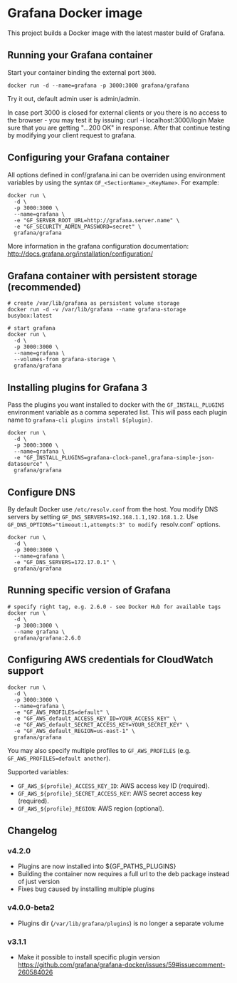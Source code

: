 # Grafana Docker image

This project builds a Docker image with the latest master build of Grafana.

## Running your Grafana container

Start your container binding the external port `3000`.

```
docker run -d --name=grafana -p 3000:3000 grafana/grafana
```

Try it out, default admin user is admin/admin.

In case port 3000 is closed for external clients or you there is no access 
to the browser - you may test it by issuing:
  curl -i localhost:3000/login
Make sure that you are getting "...200 OK" in response.
After that continue testing by modifying your client request to grafana.

## Configuring your Grafana container

All options defined in conf/grafana.ini can be overriden using environment
variables by using the syntax `GF_<SectionName>_<KeyName>`.
For example:

```
docker run \
  -d \
  -p 3000:3000 \
  --name=grafana \
  -e "GF_SERVER_ROOT_URL=http://grafana.server.name" \
  -e "GF_SECURITY_ADMIN_PASSWORD=secret" \
  grafana/grafana
```

More information in the grafana configuration documentation: http://docs.grafana.org/installation/configuration/

## Grafana container with persistent storage (recommended)

```
# create /var/lib/grafana as persistent volume storage
docker run -d -v /var/lib/grafana --name grafana-storage busybox:latest

# start grafana
docker run \
  -d \
  -p 3000:3000 \
  --name=grafana \
  --volumes-from grafana-storage \
  grafana/grafana
```

## Installing plugins for Grafana 3

Pass the plugins you want installed to docker with the `GF_INSTALL_PLUGINS` environment variable as a comma seperated list. This will pass each plugin name to `grafana-cli plugins install ${plugin}`.

```
docker run \
  -d \
  -p 3000:3000 \
  --name=grafana \
  -e "GF_INSTALL_PLUGINS=grafana-clock-panel,grafana-simple-json-datasource" \
  grafana/grafana
```

## Configure DNS

By default Docker use `/etc/resolv.conf` from the host. You modify DNS servers by setting `GF_DNS_SERVERS=192.168.1.1,192.168.1.2`. Use `GF_DNS_OPTIONS="timeout:1,attempts:3" to modify `resolv.conf` options.

```
docker run \
  -d \
  -p 3000:3000 \
  --name=grafana \
  -e "GF_DNS_SERVERS=172.17.0.1" \
  grafana/grafana
```

## Running specific version of Grafana

```
# specify right tag, e.g. 2.6.0 - see Docker Hub for available tags
docker run \
  -d \
  -p 3000:3000 \
  --name grafana \
  grafana/grafana:2.6.0
```

## Configuring AWS credentials for CloudWatch support

```
docker run \
  -d \
  -p 3000:3000 \
  --name=grafana \
  -e "GF_AWS_PROFILES=default" \
  -e "GF_AWS_default_ACCESS_KEY_ID=YOUR_ACCESS_KEY" \
  -e "GF_AWS_default_SECRET_ACCESS_KEY=YOUR_SECRET_KEY" \
  -e "GF_AWS_default_REGION=us-east-1" \
  grafana/grafana
```

You may also specify multiple profiles to `GF_AWS_PROFILES` (e.g.
`GF_AWS_PROFILES=default another`).

Supported variables:

- `GF_AWS_${profile}_ACCESS_KEY_ID`: AWS access key ID (required).
- `GF_AWS_${profile}_SECRET_ACCESS_KEY`: AWS secret access  key (required).
- `GF_AWS_${profile}_REGION`: AWS region (optional).

## Changelog

### v4.2.0
* Plugins are now installed into ${GF_PATHS_PLUGINS}
* Building the container now requires a full url to the deb package instead of just version
* Fixes bug caused by installing multiple plugins

### v4.0.0-beta2
* Plugins dir (`/var/lib/grafana/plugins`) is no longer a separate volume

### v3.1.1
* Make it possible to install specific plugin version https://github.com/grafana/grafana-docker/issues/59#issuecomment-260584026


